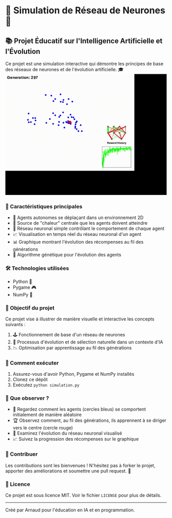 # 🧠 Simulation de Réseau de Neurones 🤖

## 📚 Projet Éducatif sur l'Intelligence Artificielle et l'Évolution

Ce projet est une simulation interactive qui démontre les principes de base des réseaux de neurones et de l'évolution artificielle. 🎓
![vidéo de démo](DemoVideo_v1.0.0.gif)

### 🌟 Caractéristiques principales

- 🔵 Agents autonomes se déplaçant dans un environnement 2D
- 🔴 Source de "chaleur" centrale que les agents doivent atteindre
- 🧠 Réseau neuronal simple contrôlant le comportement de chaque agent
- 📈 Visualisation en temps réel du réseau neuronal d'un agent
- 📊 Graphique montrant l'évolution des récompenses au fil des générations
- 🧬 Algorithme génétique pour l'évolution des agents

### 🛠️ Technologies utilisées

- Python 🐍
- Pygame 🎮
- NumPy 🔢

### 🎯 Objectif du projet

Ce projet vise à illustrer de manière visuelle et interactive les concepts suivants :

1. 🕹️ Fonctionnement de base d'un réseau de neurones
2. 🔄 Processus d'évolution et de sélection naturelle dans un contexte d'IA
3. 📉 Optimisation par apprentissage au fil des générations

### 🚀 Comment exécuter

1. Assurez-vous d'avoir Python, Pygame et NumPy installés
2. Clonez ce dépôt
3. Exécutez `python simulation.py`

### 🤔 Que observer ?

- 👀 Regardez comment les agents (cercles bleus) se comportent initialement de manière aléatoire
- 🏆 Observez comment, au fil des générations, ils apprennent à se diriger vers le centre (cercle rouge)
- 🧠 Examinez l'évolution du réseau neuronal visualisé
- 📈 Suivez la progression des récompenses sur le graphique

### 🌈 Contribuer

Les contributions sont les bienvenues ! N'hésitez pas à forker le projet, apporter des améliorations et soumettre une pull request. 🤝

### 📜 Licence

Ce projet est sous licence MIT. Voir le fichier `LICENSE` pour plus de détails.

---

Créé par Arnaud pour l'éducation en IA et en programmation.

